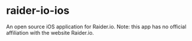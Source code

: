 # raider-io-ios
An open source iOS application for Raider.io. Note: this app has no official affiliation with the website Raider.io.
